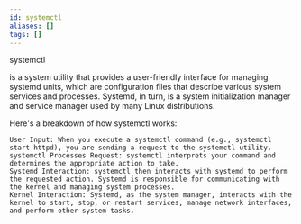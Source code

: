 ```yaml
---
id: systemctl
aliases: []
tags: []
---
```



systemctl

 is a system utility that provides a user-friendly interface for managing systemd units, which are configuration files that describe various system services and processes. Systemd, in turn, is a system initialization manager and service manager used by many Linux distributions.

Here's a breakdown of how systemctl works:

    User Input: When you execute a systemctl command (e.g., systemctl start httpd), you are sending a request to the systemctl utility.
    systemctl Processes Request: systemctl interprets your command and determines the appropriate action to take.
    Systemd Interaction: systemctl then interacts with systemd to perform the requested action. Systemd is responsible for communicating with the kernel and managing system processes.
    Kernel Interaction: Systemd, as the system manager, interacts with the kernel to start, stop, or restart services, manage network interfaces, and perform other system tasks.
